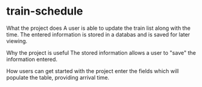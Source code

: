 # train-schedule

What the project does
A user is able to update the train list along with the time.  The entered information is stored in a databas and is saved for later viewing. 

Why the project is useful
The stored information allows a user to "save" the information entered. 

How users can get started with the project
enter the fields which will populate the table, providing arrival time. 

